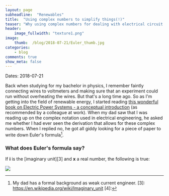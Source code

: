 ```yaml
---
layout: page
subheadline:  "Renewables"
title:  "Using complex numbers to simplify things(!)"
teaser: "Why using complex numbers for dealing with electrical circuit analysis can be useful."
header:
    image_fullwidth: "texture1.png"
image:
    thumb:  /blog/2018-07-21/Euler_thumb.jpg
categories:
    - blog
comments: true
show_meta: false
---
```


Dates: 2018-07-21

Back when studying for my bachelor in physics, I remember faintly connecting wires to voltmeters 
and making sure that an experiment could run without overheating the wires. 
But that's a long time ago. 
So as I'm getting into the field of renewable energy, I started reading 
[this wonderful book on Electric Power Systems - a conceptual introduction][1] 
(as recommended by a colleague at work). 
When my dad saw that I was reading up on the complex notation 
used in electrical engineering, he asked me whether I had ever seen the 
derivation that allows for these complex numbers. 
When I replied no, he got all giddy looking for a piece of paper to write down Euler's formula[^2].

### What does Euler's formula say?
If **i** is the [imaginary unit][3] and **x** a real number, the following is true:

<img src="http://latex.codecogs.com/gif.latex?e^{ix} =  \cos x + i \sin(x)" border="0"/>

 

 [1]: https://www.wiley.com/WileyCDA/WileyTitle/productCd-0471178594,miniSiteCd-IEEE2.html
 [^2]: My dad has a formal background as weak current engineer.
 [3]: https://en.wikipedia.org/wiki/Imaginary_unit
 [4]: 
